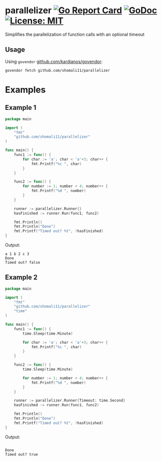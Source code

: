 # parallelizer [![Go Report Card](https://goreportcard.com/badge/github.com/shomali11/parallelizer)](https://goreportcard.com/report/github.com/shomali11/parallelizer) [![GoDoc](https://godoc.org/github.com/shomali11/parallelizer?status.svg)](https://godoc.org/github.com/shomali11/parallelizer) [![License: MIT](https://img.shields.io/badge/License-MIT-yellow.svg)](https://opensource.org/licenses/MIT)

Simplifies the parallelization of function calls with an optional timeout

## Usage

Using `govendor` [github.com/kardianos/govendor](https://github.com/kardianos/govendor):

```
govendor fetch github.com/shomali11/parallelizer
```

# Examples

## Example 1

```go
package main

import (
	"fmt"
	"github.com/shomali11/parallelizer"
)

func main() {
	func1 := func() {
		for char := 'a'; char < 'a'+3; char++ {
			fmt.Printf("%c ", char)
		}
	}

	func2 := func() {
		for number := 1; number < 4; number++ {
			fmt.Printf("%d ", number)
		}
	}

	runner := parallelizer.Runner{}
	hasFinished := runner.Run(func1, func2)

	fmt.Println()
	fmt.Println("Done")
	fmt.Printf("Timed out? %t", !hasFinished)
}
```

Output:

```text
a 1 b 2 c 3 
Done
Timed out? false
```

## Example 2

```go
package main

import (
	"fmt"
	"github.com/shomali11/parallelizer"
	"time"
)

func main() {
	func1 := func() {
		time.Sleep(time.Minute)

		for char := 'a'; char < 'a'+3; char++ {
			fmt.Printf("%c ", char)
		}
	}

	func2 := func() {
		time.Sleep(time.Minute)

		for number := 1; number < 4; number++ {
			fmt.Printf("%d ", number)
		}
	}

	runner := parallelizer.Runner{Timeout: time.Second}
	hasFinished := runner.Run(func1, func2)

	fmt.Println()
	fmt.Println("Done")
	fmt.Printf("Timed out? %t", !hasFinished)
}
```

Output:

```text

Done
Timed out? true
```
